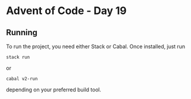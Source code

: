 # Advent of Code - Day 19

## Running

To run the project, you need either Stack or Cabal. Once installed, just run

```
stack run
```

or 

```
cabal v2-run
```

depending on your preferred build tool.
